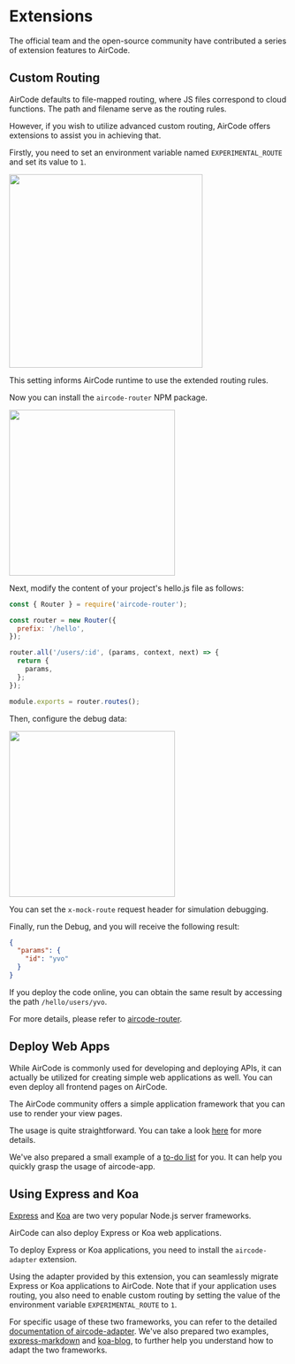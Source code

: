 # Extensions

The official team and the open-source community have contributed a series of extension features to AirCode.

## Custom Routing

AirCode defaults to file-mapped routing, where JS files correspond to cloud functions. The path and filename serve as the routing rules.

However, if you wish to utilize advanced custom routing, AirCode offers extensions to assist you in achieving that.

Firstly, you need to set an environment variable named `EXPERIMENTAL_ROUTE` and set its value to `1`.

<img src="https://aircode-yvo.b-cdn.net/resource/1692253982139-1lhlz51e5bb.jpg" width="350">

This setting informs AirCode runtime to use the extended routing rules.

Now you can install the `aircode-router` NPM package.

<img src="https://aircode-yvo.b-cdn.net/resource/1692255131343-z5ssmxg54mg.jpg" width="300">

Next, modify the content of your project's hello.js file as follows:

```js
const { Router } = require('aircode-router');

const router = new Router({
  prefix: '/hello',
});

router.all('/users/:id', (params, context, next) => {
  return {
    params,
  };
});

module.exports = router.routes();
```

Then, configure the debug data:

<img src="https://aircode-yvo.b-cdn.net/resource/1692255265622-wgfazwnsag.jpg" width="300">

You can set the `x-mock-route` request header for simulation debugging.

Finally, run the Debug, and you will receive the following result:

```json
{
  "params": {
    "id": "yvo"
  }
}
```

If you deploy the code online, you can obtain the same result by accessing the path `/hello/users/yvo`.

For more details, please refer to [aircode-router](aircode-router).

## Deploy Web Apps

While AirCode is commonly used for developing and deploying APIs, it can actually be utilized for creating simple web applications as well. You can even deploy all frontend pages on AirCode.

The AirCode community offers a simple application framework that you can use to render your view pages.

The usage is quite straightforward. You can take a look [here](aircode-app) for more details.

We've also prepared a small example of a [to-do list](../examples/web-app-todolist) for you. It can help you quickly grasp the usage of aircode-app.

## Using Express and Koa

[Express](https://expressjs.com/) and [Koa](https://koajs.com/) are two very popular Node.js server frameworks.

AirCode can also deploy Express or Koa web applications.

To deploy Express or Koa applications, you need to install the `aircode-adapter` extension.

Using the adapter provided by this extension, you can seamlessly migrate Express or Koa applications to AirCode. Note that if your application uses routing, you also need to enable custom routing by setting the value of the environment variable `EXPERIMENTAL_ROUTE` to `1`.

For specific usage of these two frameworks, you can refer to the detailed [documentation of aircode-adapter](aircode-adapter). We've also prepared two examples, [express-markdown](../examples/express-markdown/) and [koa-blog](../examples/koa-blog/), to further help you understand how to adapt the two frameworks.